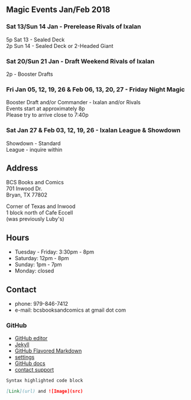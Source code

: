 ## Magic Events Jan/Feb 2018

### Sat 13/Sun 14 Jan - Prerelease Rivals of Ixalan   
5p Sat 13 - Sealed Deck   
2p Sun 14 - Sealed Deck or 2-Headed Giant

### Sat 20/Sun 21 Jan - Draft Weekend Rivals of Ixalan   
2p - Booster Drafts   

### Fri Jan 05, 12, 19, 26 & Feb 06, 13, 20, 27 - Friday Night Magic   
Booster Draft and/or Commander - Ixalan and/or Rivals   
Events start at approximately 8p   
Please try to arrive close to 7:40p   

### Sat Jan 27 & Feb 03, 12, 19, 26 - Ixalan League & Showdown   
Showdown - Standard   
League - inquire within   
   
## Address
BCS Books and Comics  
701 Inwood Dr.  
Bryan, TX 77802  

Corner of Texas and Inwood  
1 block north of Cafe Eccell  
(was previously Luby's)

## Hours

* Tuesday - Friday: 3:30pm - 8pm   
* Saturday: 12pm - 8pm   
* Sunday: 1pm - 7pm   
* Monday: closed   

## Contact

* phone: 979-846-7412
* e-mail: bcsbooksandcomics at gmail dot com

### GitHub

* [GitHub editor](https://github.com/timesmith/timesmith.github.io/edit/master/index.md)
* [Jekyll](https://jekyllrb.com/)
* [GitHub Flavored Markdown](https://guides.github.com/features/mastering-markdown/)
* [settings](https://github.com/timesmith/timesmith.github.io/settings)
* [GitHub docs](https://help.github.com/categories/github-pages-basics/)
* [contact support](https://github.com/contact)

```markdown
Syntax highlighted code block

[Link](url) and ![Image](src)
```
